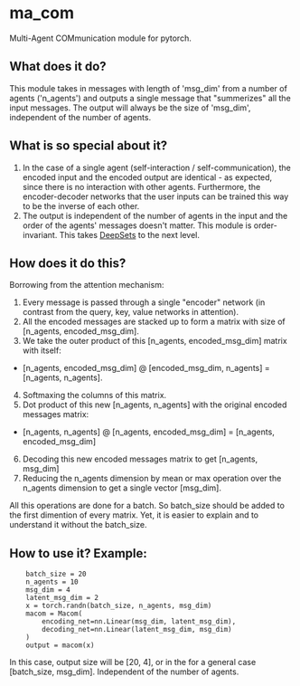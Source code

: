 # ma_com
Multi-Agent COMmunication module for pytorch.

## What does it do?
This module takes in messages with length of 'msg_dim' from a number of agents ('n_agents') and outputs a single message that "summerizes" all the input messages. The output will always be the size of 'msg_dim', independent of the number of agents.

## What is so special about it?
1. In the case of a single agent (self-interaction / self-communication), the encoded input and the encoded output are identical - as expected, since there is no interaction with other agents. Furthermore, the encoder-decoder networks that the user inputs can be trained this way to be the inverse of each other.
2. The output is independent of the number of agents in the input and the order of the agents' messages doesn't matter. This module is order-invariant.
This takes [DeepSets](https://github.com/manzilzaheer/DeepSets) to the next level.

## How does it do this?
Borrowing from the attention mechanism: 
1. Every message is passed through a single "encoder" network (in contrast from the query, key, value networks in attention).
2. All the encoded messages are stacked up to form a matrix with size of [n_agents, encoded_msg_dim].
3. We take the outer product of this [n_agents, encoded_msg_dim] matrix with itself:
* [n_agents, encoded_msg_dim] @ [encoded_msg_dim, n_agents] = [n_agents, n_agents].
4. Softmaxing the columns of this matrix.
5. Dot product of this new [n_agents, n_agents] with the original encoded messages matrix:
* [n_agents, n_agents] @ [n_agents, encoded_msg_dim] = [n_agents, encoded_msg_dim]
6. Decoding this new encoded messages matrix to get [n_agents, msg_dim]
7. Reducing the n_agents dimension by mean or max operation over the n_agents dimension to get a single vector [msg_dim].

All this operations are done for a batch. So batch_size should be added to the first dimention of every matrix. Yet, it is easier to explain and to understand it without the batch_size.

## How to use it? Example:
```
    batch_size = 20
    n_agents = 10
    msg_dim = 4
    latent_msg_dim = 2
    x = torch.randn(batch_size, n_agents, msg_dim)
    macom = Macom(
        encoding_net=nn.Linear(msg_dim, latent_msg_dim),
        decoding_net=nn.Linear(latent_msg_dim, msg_dim)
    )
    output = macom(x)
```
In this case, output size will be [20, 4], or in the for a general case [batch_size, msg_dim]. Independent of the number of agents.
